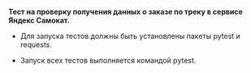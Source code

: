 **Тест на проверку получения данных о заказе по треку в сервисе Яндекс Самокат.**

   - Для запуска тестов должны быть установлены пакеты pytest и requests.

   - Запуск всех тестов выполняется командой pytest.
